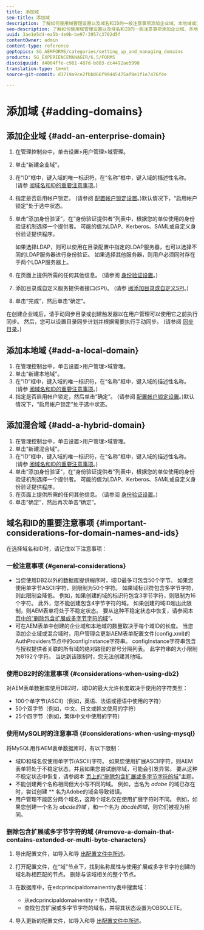 ```yaml
---
title: 添加域
seo-title: 添加域
description: 了解如何使用域管理设置以及域名和ID的一般注意事项添加企业域、本地域或混合域。
seo-description: 了解如何使用域管理设置以及域名和ID的一般注意事项添加企业域、本地域或混合域。
uuid: 3ae1e5d4-ea5b-4e0b-be97-3957c3702d5f
contentOwner: admin
content-type: reference
geptopics: SG_AEMFORMS/categories/setting_up_and_managing_domains
products: SG_EXPERIENCEMANAGER/6.5/FORMS
discoiquuid: d4004ffe-c981-487d-b803-dc4492ae5998
translation-type: tm+mt
source-git-commit: d3719a9ce2fbb066f99445475af8e1f1e7476f4e

---
```



# 添加域 {#adding-domains}

## 添加企业域 {#add-an-enterprise-domain}

1. 在管理控制台中，单击设置>用户管理>域管理。
1. 单击“新建企业域”。
1. 在“ID”框中，键入域的唯一标识符，在“名称”框中，键入域的描述性名称。 (请参 [阅域名和ID的重要注意事项](adding-domains.md#important-considerations-for-domain-names-and-ids)。)
1. 指定是否启用帐户锁定。 (请参阅 [配置帐户锁定设置](/help/forms/using/admin-help/configure-account-locking-settings.md#configure-account-locking-settings)。)默认情况下，“启用帐户锁定”处于选中状态。
1. 单击“添加身份验证”，在“身份验证提供者”列表中，根据您的单位使用的身份验证机制选择一个提供者。 可能的值为LDAP、Kerberos、SAML或自定义身份验证提供程序。

   如果选择LDAP，则可以使用在目录配置中指定的LDAP服务器，也可以选择不同的LDAP服务器进行身份验证。 如果选择其他服务器，则用户必须同时存在于两个LDAP服务器上。

1. 在页面上提供所需的任何其他信息。 (请参阅 [身份验证设置](/help/forms/using/admin-help/configuring-authentication-providers.md#authentication-settings)。)
1. 添加目录或自定义服务提供者接口(SPI)。 (请参 [阅添加目录或自定义SPI](/help/forms/using/admin-help/configuring-directories.md#adding-directories-or-custom-spis)。)
1. 单击“完成”，然后单击“确定”。

在创建企业域后，请手动同步目录或创建触发器以在用户管理可以使用它之前执行同步。 然后，您可以设置目录同步计划并根据需要执行手动同步。 (请参阅 [同步目录](/help/forms/using/admin-help/synchronizing-directories.md#synchronizing-directories)。)

## 添加本地域 {#add-a-local-domain}

1. 在管理控制台中，单击设置>用户管理>域管理。
1. 单击“新建本地域”。
1. 在“ID”框中，键入域的唯一标识符，在“名称”框中，键入域的描述性名称。 (请参 [阅域名和ID的重要注意事项](adding-domains.md#important-considerations-for-domain-names-and-ids)。)
1. 指定是否启用帐户锁定，然后单击“确定”。 (请参阅 [配置帐户锁定设置](/help/forms/using/admin-help/configure-account-locking-settings.md#configure-account-locking-settings)。)默认情况下，“启用帐户锁定”处于选中状态。

## 添加混合域 {#add-a-hybrid-domain}

1. 在管理控制台中，单击设置>用户管理>域管理。
1. 单击“新建混合域”。
1. 在“ID”框中，键入域的唯一标识符，在“名称”框中，键入域的描述性名称。 (请参 [阅域名和ID的重要注意事项](adding-domains.md#important-considerations-for-domain-names-and-ids)。)
1. 单击“添加身份验证”，在“身份验证提供者”列表中，根据您的单位使用的身份验证机制选择一个提供者。 可能的值为LDAP、Kerberos、SAML或自定义身份验证提供程序。
1. 在页面上提供所需的任何其他信息。 (请参阅 [身份验证设置](/help/forms/using/admin-help/configuring-authentication-providers.md#authentication-settings)。)
1. 单击“确定”，然后再次单击“确定”。

## 域名和ID的重要注意事项 {#important-considerations-for-domain-names-and-ids}

在选择域名和ID时，请记住以下注意事项：

### 一般注意事项 {#general-considerations}

* 当您使用DB2以外的数据库提供程序时，域ID最多可包含50个字节。 如果您使用单字节ASCII字符，则限制为50个字符。 如果域标识符包含多字节字符，则此限制会降低。 例如，如果创建的域的标识符包含3字节字符，则限制为16个字符。 此外，您不能创建包含4字节字符的域。 如果创建的域ID超出此限制，则AEM表单将处于不稳定状态。 要从这种不稳定状态中恢复，请参阅本 [页中的“删除包含扩展或多字节字符的域](adding-domains.md#remove-a-domain-that-contains-extended-or-multi-byte-characters)”。
* 可在AEM表单中创建的企业域和本地域的数量取决于每个域ID的长度。 当您添加企业域或混合域时，用户管理会更新AEM表单配置文件(config.xml)的AuthProviders节点中的configInstance字符串。 configInstance字符串包含与授权提供者关联的所有域的绝对路径的冒号分隔列表。 此字符串的大小限制为8192个字符。 当达到该限制时，您无法创建其他域。

### 使用DB2时的注意事项 {#considerations-when-using-db2}

对AEM表单数据库使用DB2时，域ID的最大允许长度取决于使用的字符类型：

* 100个单字节(ASCII)（例如，英语、法语或德语中使用的字符）
* 50个双字节（例如，中文、日文或韩文使用的字符）
* 25个四字节（例如，繁体中文中使用的字符）

### 使用MySQL时的注意事项 {#considerations-when-using-mysql}

将MySQL用作AEM表单数据库时，有以下限制：

* 域ID和域名仅使用单字节(ASCII)字符。 如果您使用扩展ASCII字符，则AEM表单将处于不稳定状态，并且如果您尝试删除域，可能会引发异常。 要从这种不稳定状态中恢复，请参阅本 [页上的“删除包含扩展或多字节字符的域](adding-domains.md#remove-a-domain-that-contains-extended-or-multi-byte-characters)”主题。
* 不能创建两个名称相同但大小写不同的域。 例如，当名为 *adobe* 的域已存在时，尝试创建 ** 名为Adobe的域会导致错误。
* 用户管理不能区分两个域名，这两个域名仅在使用扩展字符时不同。 例如，如果您创建一个名为 *abcde的域* ，和一个名为 *âbcdè的域*，则它们被视为相同。

### 删除包含扩展或多字节字符的域 {#remove-a-domain-that-contains-extended-or-multi-byte-characters}

1. 导出配置文件，如导入和导 [出配置文件中所述](/help/forms/using/admin-help/importing-exporting-configuration-file.md#importing-and-exporting-the-configuration-file)。
1. 打开配置文件，在“域”节点下，找到名称属性与使用扩展或多字节字符创建的域名称相匹配的节点。 删除与该域相关的整个节点。
1. 在数据库中，在edcprincipaldomainentity表中搜索域：

   * 从edcprincipaldomainentity `*` 中选择。
   * 查找包含扩展或多字节字符的域名，并将其状态设置为OBSOLETE。

1. 导入更新的配置文件，如导入和导 [出配置文件中所述](/help/forms/using/admin-help/importing-exporting-configuration-file.md#importing-and-exporting-the-configuration-file)。

